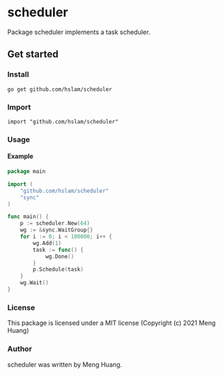 # scheduler
Package scheduler implements a task scheduler.

## Get started

### Install
```
go get github.com/hslam/scheduler
```
### Import
```
import "github.com/hslam/scheduler"
```
### Usage
#### Example
```go
package main

import (
	"github.com/hslam/scheduler"
	"sync"
)

func main() {
	p := scheduler.New(64)
	wg := &sync.WaitGroup{}
	for i := 0; i < 100000; i++ {
		wg.Add(1)
		task := func() {
			wg.Done()
		}
		p.Schedule(task)
	}
	wg.Wait()
}
```

### License
This package is licensed under a MIT license (Copyright (c) 2021 Meng Huang)


### Author
scheduler was written by Meng Huang.